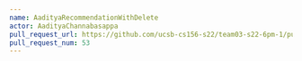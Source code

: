 ```yaml
---
name: AadityaRecommendationWithDelete
actor: AadityaChannabasappa
pull_request_url: https://github.com/ucsb-cs156-s22/team03-s22-6pm-1/pull/53
pull_request_num: 53
---
```

